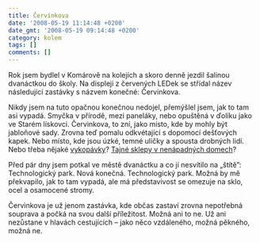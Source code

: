 ```yaml
---
title: Červinkova
date: '2008-05-19 11:14:48 +0200'
date_gmt: '2008-05-19 09:14:48 +0200'
category: kolem
tags: []
comments: []
---
```

<p>Rok jsem bydlel v Komárově na kolejích a skoro denně jezdil šalinou dvanáctkou do školy. Na displeji z červených LEDek se střídal název následující zastávky s názvem konečné: Červinkova. </p>
<p>Nikdy jsem na tuto opačnou konečnou nedojel, přemýšlel jsem, jak to tam asi vypadá. Smyčka v přírodě, mezi paneláky, nebo opuštěná v ďolíku jako ve Starém lískovci. Červinkova, to zní, jako místo, kde by mohly být jabloňové sady. Zrovna teď pomalu odkvétající s dopomocí dešťových kapek. Nebo místo, kde jsou úzké, temné uličky a spousta drobných lidí. Nebo třeba nějaké <a href="http://www.phil.muni.cz/archeo/moravskaarcheologie/badatele/cervinka/index.html">vykopávky</a>? <a href="http://encyklopedie.brna.cz/home-mmb/?acc=profil_ulice&load=812">Tajné sklepy v nenápadných domech</a>?</p>
<p>Před pár dny jsem potkal ve městě dvanáctku a co jí nesvítilo na „štítě”: Technologický park. Nová konečná. Technologický park. Možná by mě překvapilo, jak to tam vypadá, ale má představivost se omezuje na sklo, ocel a osamocené stromy.</p>
<p>Červinkova je už jenom zastávka, kde občas zastaví zrovna nepotřebná souprava a počká na svou další příležitost. Možná ani to ne. Už ani nezůstane v hlavách cestujících &ndash; jako něco vzdáleného, možná pěkného, možná ne.</p>
